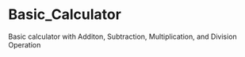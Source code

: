 # Basic_Calculator
Basic calculator with Additon, Subtraction, Multiplication, and Division Operation
